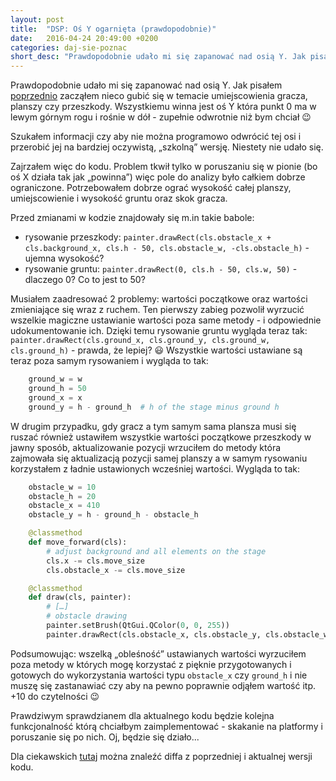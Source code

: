 ```yaml
---
layout: post
title:  "DSP: Oś Y ogarnięta (prawdopodobnie)"
date:   2016-04-24 20:49:00 +0200
categories: daj-sie-poznac
short_desc: "Prawdopodobnie udało mi się zapanować nad osią Y. Jak pisałem poprzednio zacząłem nieco gubić się w temacie umiejscowienia gracza, planszy czy przeszkody. Wszystkiemu winna jest oś Y która punkt 0 ma w lewym górnym rogu i rośnie w dół - zupełnie odwrotnie niż bym chciał..."
---
```

Prawdopodobnie udało mi się zapanować nad osią Y. Jak pisałem [poprzednio][poprzedni-wpis] zacząłem nieco gubić się w temacie umiejscowienia gracza, planszy czy przeszkody. Wszystkiemu winna jest oś Y która punkt 0 ma w lewym górnym rogu i rośnie w dół - zupełnie odwrotnie niż bym chciał 😉

Szukałem informacji czy aby nie można programowo odwrócić tej osi i przerobić jej na bardziej oczywistą, „szkolną” wersję. Niestety nie udało się.

Zajrzałem więc do kodu. Problem tkwił tylko w poruszaniu się w pionie (bo oś X działa tak jak „powinna”) więc pole do analizy było całkiem dobrze ograniczone. Potrzebowałem dobrze ograć wysokość całej planszy, umiejscowienie i wysokość gruntu oraz skok gracza.

Przed zmianami w kodzie znajdowały się m.in takie babole:

- rysowanie przeszkody: `painter.drawRect(cls.obstacle_x + cls.background_x, cls.h - 50, cls.obstacle_w, -cls.obstacle_h)` - ujemna wysokość?
- rysowanie gruntu: `painter.drawRect(0, cls.h - 50, cls.w, 50)` - dlaczego 0? Co to jest to 50?

Musiałem zaadresować 2 problemy: wartości początkowe oraz wartości zmieniające się wraz z ruchem. Ten pierwszy zabieg pozwolił wyrzucić wszelkie magiczne ustawianie wartości poza same metody - i odpowiednie udokumentowanie ich. Dzięki temu rysowanie gruntu wygląda teraz tak: `painter.drawRect(cls.ground_x, cls.ground_y, cls.ground_w, cls.ground_h)` - prawda, że lepiej? 😃 Wszystkie wartości ustawiane są teraz poza samym rysowaniem i wygląda to tak:

```python
    ground_w = w
    ground_h = 50
    ground_x = x
    ground_y = h - ground_h  # h of the stage minus ground h
```

W drugim przypadku, gdy gracz a tym samym sama plansza musi się ruszać również ustawiłem wszystkie wartości początkowe przeszkody w jawny sposób, aktualizowanie pozycji wrzuciłem do metody która zajmowała się aktualizacją pozycji samej planszy a w samym rysowaniu korzystałem z ładnie ustawionych wcześniej wartości. Wygląda to tak:

```python
    obstacle_w = 10
    obstacle_h = 20
    obstacle_x = 410
    obstacle_y = h - ground_h - obstacle_h

    @classmethod
    def move_forward(cls):
        # adjust background and all elements on the stage
        cls.x -= cls.move_size
        cls.obstacle_x -= cls.move_size

    @classmethod
    def draw(cls, painter):
        # […]
        # obstacle drawing
        painter.setBrush(QtGui.QColor(0, 0, 255))
        painter.drawRect(cls.obstacle_x, cls.obstacle_y, cls.obstacle_w, cls.obstacle_h)
```

Podsumowując: wszelką „obleśność” ustawianych wartości wyrzuciłem poza metody w których mogę korzystać z pięknie przygotowanych i gotowych do wykorzystania wartości typu `obstacle_x` czy `ground_h` i nie muszę się zastanawiać czy aby na pewno poprawnie odjąłem wartość itp. +10 do czytelności 😉

Prawdziwym sprawdzianem dla aktualnego kodu będzie kolejna funkcjonalność którą chciałbym zaimplementować - skakanie na platformy i poruszanie się po nich. Oj, będzie się działo...

Dla ciekawskich [tutaj][commit] można znaleźć diffa z poprzedniej i aktualnej wersji kodu.

[commit]: https://github.com/zelazowy/panikoton/commit/f1ca1699ec1ca169b511b1c5e4f2c41032aa6e88
[poprzedni-wpis]: http://zelazowy.github.io/daj-sie-poznac/2016/04/23/DSP-1-poziom-wygrana-i-przegrana.html

